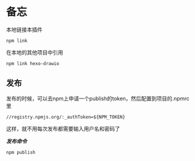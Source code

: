 
# 备忘
本地链接本插件
```shell
npm link
```

在本地的其他项目中引用
```shell
npm link hexo-drawio
```

## 发布

发布的时候，可以去npm上申请一个publish的token，然后配置到项目的.npmrc里
```shell
//registry.npmjs.org/:_authToken=${NPM_TOKEN}
```
这样，就不用每次发布都需要输入用户名和密码了

***发布命令***
```shell
npm publish
```
